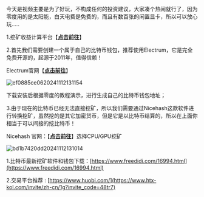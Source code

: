 今天是视频主要是为了好玩，不构成任何的投资建议，大家凑个热闹就行了，因为零度用的是太阳能，白天电费是免费的，而且有数百张的闲置显卡，所以可以放心玩…..

1.挖矿收益计算平台【**[点击前往](https://whattomine.com/)**】

2.首先我们需要创建一个属于自己的比特币钱包，推荐使用Electrum，它是完全免费开源的，起源于2011年，值得信赖！

Electrum官网【**[点击前往](https://electrum.org/)**】

![ef0885ce0620241112131154](https://www.freedidi.com/wp-content/uploads/2024/11/ef0885ce0620241112131154-2560x1440.webp?ezimgfmt=rs%3Adevice%2Frscb2-1)

下载安装后根据零度的教程演示，进行生成自己的比特币钱包地址；

3.由于现在的比特币已经无法直接挖矿，所以我们需要通过Nicehash这款软件进行转换挖矿，虽然挖的是其它加密货币，但是它是以比特币结算的，所以在上面你相当于可以间接的挖比特币！

Nicehash 官网：【**[点击前往](https://www.nicehash.com/cpu-gpu-mining)**】选择CPU/GPU挖矿

![bd1b7420dd20241112131014](https://www.freedidi.com/wp-content/uploads/2024/11/bd1b7420dd20241112131014-2560x900.webp?ezimgfmt=rs:1160x408/rscb2/ng:webp/ngcb2)

1.比特币最新挖矿软件和钱包下载：[https://www.freedidi.com/16994.html](https://www.freedidi.com/16994.html)

2.交易平台推荐 : [https://www.huobi.com/](https://www.htx-kol.com/invite/zh-cn/1g?invite_code=48tr7)